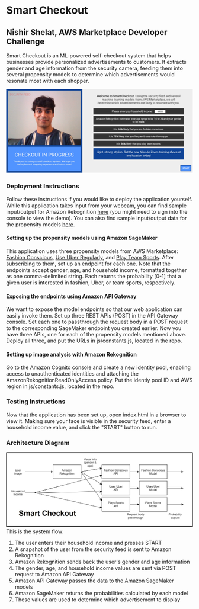 # Smart Checkout
## Nishir Shelat, AWS Marketplace Developer Challenge
Smart Checkout is an ML-powered self-checkout system that helps businesses provide personalized advertisements to customers. It extracts gender and age information from the security camera, feeding them into several propensity models to determine which advertisements would resonate most with each shopper.   

![Screenshot](screenshot.jpg "Screenshot")
### Deployment Instructions
Follow these instructions if you would like to deploy the application yourself. While this application takes input from your webcam, you can find sample input/output for Amazon Rekognition [here](https://us-west-1.console.aws.amazon.com/rekognition/home?region=us-west-1#/face-detection) (you might need to sign into the console to view the demo). You can also find sample input/output data for the propensity models [here](https://github.com/goprosper/prosper-sagemaker-basic/blob/master/using_prosper_model_package_basic.ipynb).
#### Setting up the propensity models using Amazon SageMaker
This application uses three propensity models from AWS Marketplace: [Fashion Conscious](https://aws.amazon.com/marketplace/pp/prodview-snyxzel75fxms?ref_=ml_hackathon), [Use Uber Regularly](https://aws.amazon.com/marketplace/pp/prodview-ufv6gg5nmcsou?ref_=ml_hackathon), and [Play Team Sports](https://aws.amazon.com/marketplace/pp/prodview-vc3uv4uwxlf6e?ref_=ml_hackathon). After subscribing to them, set up an endpoint for each one. Note that the endpoints accept gender, age, and household income, formatted together as one comma-delimited string. Each returns the probability [0-1] that a given user is interested in fashion, Uber, or team sports, respectively.
#### Exposing the endpoints using Amazon API Gateway
We want to expose the model endpoints so that our web application can easily invoke them. Set up three REST APIs (POST) in the API Gateway console. Set each one to passthrough the request body in a POST request to the corresponding SageMaker endpoint you created earlier. Now you have three APIs, one for each of the propensity models mentioned above. Deploy all three, and put the URLs in js/constants.js, located in the repo.
#### Setting up image analysis with Amazon Rekognition
Go to the Amazon Cognito console and create a new identity pool, enabling access to unauthenticated identities and attaching the AmazonRekognitionReadOnlyAccess policy. Put the identiy pool ID and AWS region in js/constants.js, located in the repo.
### Testing Instructions
Now that the application has been set up, open index.html in a browser to view it. Making sure your face is visible in the security feed, enter a household income value, and click the "START" button to run.
### Architecture Diagram
![Architecture Diagram](diagram.jpg "Architecture Diagram")
This is the system flow:
1. The user enters their household income and presses START
2. A snapshot of the user from the security feed is sent to Amazon Rekognition
3. Amazon Rekognition sends back the user's gender and age information
4. The gender, age, and household income values are sent via POST request to Amazon API Gateway
5. Amazon API Gateway passes the data to the Amazon SageMaker models
6. Amazon SageMaker returns the probabilities calculated by each model
7. These values are used to determine which advertisement to display